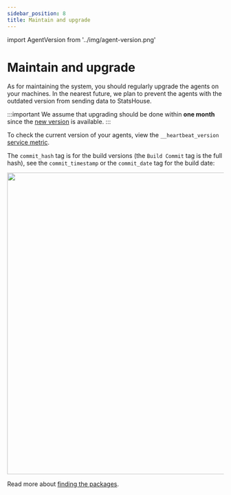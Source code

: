 ```yaml
---
sidebar_position: 8
title: Maintain and upgrade
---
```


import AgentVersion from '../img/agent-version.png'

# Maintain and upgrade

As for maintaining the system, you should regularly upgrade the agents on your machines.
In the nearest future, we plan to prevent the agents with the outdated version from sending data to StatsHouse.

:::important
We assume that upgrading should be done within **one month** since the [new version](packages.md) is available.
:::

To check the current version of your agents, view the `__heartbeat_version` [service metric](monitor.md#service-metrics).

The `commit_hash` tag is for the build versions (the `Build Commit` tag is the full hash), see the 
`commit_timestamp` or the `commit_date` tag for the build date:

<img src={AgentVersion} width="700"/>

Read more about [finding the packages](packages.md).
